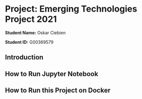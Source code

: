 # Project: Emerging Technologies Project 2021

**Student Name:** Oskar Ciebien

**Student ID:** G00369579

## Introduction


## How to Run Jupyter Notebook


## How to Run this Project on Docker
